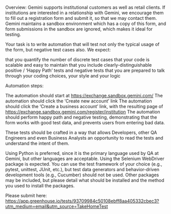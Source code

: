 Overview:
Gemini supports institutional customers as well as retail clients. If institutions are interested in a relationship with Gemini, we encourage them to fill out a registration form and submit it, so that we may contact them. Gemini maintains a sandbox environment which has a copy of this form, and form submissions in the sandbox are ignored, which makes it ideal for testing.

Your task is to write automation that will test not only the typical usage of the form, but negative test cases also. We expect:

that you quantify the number of discrete test cases
that your code is scalable and easy to maintain
that you include clearly-distinguishable positive / ‘Happy Path’ tests and negative tests
that you are prepared to talk through your coding choices, your style and your logic
 
Automation steps:

The automation should start at https://exchange.sandbox.gemini.com/
The automation should click the ‘Create new account’ link
The automation should click the ‘Create a business account’ link, with the resulting page of https://exchange.sandbox.gemini.com/register/institution
The automation should perform happy path and negative testing, demonstrating that the form works with good test data, and prevents users from entering bad data.

These tests should be crafted in a way that allows Developers, other QA Engineers and even Business Analysts an opportunity to read the tests and understand the intent of them.

Using Python is preferred, since it is the primary language used by QA at Gemini, but other languages are acceptable. Using the Selenium WebDriver package is expected. You can use the test framework of your choice (e.g., pytest, unittest, JUnit, etc.), but test data generators and behavior-driven development tools (e.g., Cucumber) should not be used. Other packages may be included, but please detail what should be installed and the method you used to install the packages.

Please submit here:
https://app.greenhouse.io/tests/93709984c50108ebff8aa405332cbec3?utm_medium=email&utm_source=TakeHomeTest
